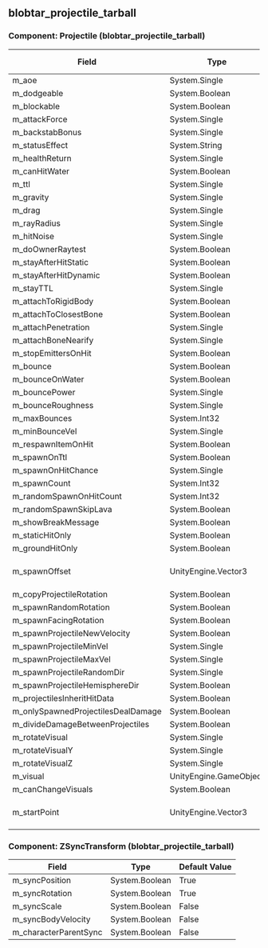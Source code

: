 ## blobtar_projectile_tarball

### Component: Projectile (blobtar_projectile_tarball)

|Field|Type|Default Value|
|---|---|---|
|m_aoe|System.Single|1.5|
|m_dodgeable|System.Boolean|True|
|m_blockable|System.Boolean|True|
|m_attackForce|System.Single|0|
|m_backstabBonus|System.Single|4|
|m_statusEffect|System.String||
|m_healthReturn|System.Single|0|
|m_canHitWater|System.Boolean|False|
|m_ttl|System.Single|4|
|m_gravity|System.Single|8|
|m_drag|System.Single|0|
|m_rayRadius|System.Single|0.3|
|m_hitNoise|System.Single|50|
|m_doOwnerRaytest|System.Boolean|False|
|m_stayAfterHitStatic|System.Boolean|False|
|m_stayAfterHitDynamic|System.Boolean|False|
|m_stayTTL|System.Single|1|
|m_attachToRigidBody|System.Boolean|False|
|m_attachToClosestBone|System.Boolean|False|
|m_attachPenetration|System.Single|0|
|m_attachBoneNearify|System.Single|0.25|
|m_stopEmittersOnHit|System.Boolean|True|
|m_bounce|System.Boolean|False|
|m_bounceOnWater|System.Boolean|False|
|m_bouncePower|System.Single|0.85|
|m_bounceRoughness|System.Single|0.3|
|m_maxBounces|System.Int32|99|
|m_minBounceVel|System.Single|0.25|
|m_respawnItemOnHit|System.Boolean|False|
|m_spawnOnTtl|System.Boolean|False|
|m_spawnOnHitChance|System.Single|1|
|m_spawnCount|System.Int32|1|
|m_randomSpawnOnHitCount|System.Int32|1|
|m_randomSpawnSkipLava|System.Boolean|False|
|m_showBreakMessage|System.Boolean|False|
|m_staticHitOnly|System.Boolean|False|
|m_groundHitOnly|System.Boolean|False|
|m_spawnOffset|UnityEngine.Vector3|(0.00, 0.00, 0.00)|
|m_copyProjectileRotation|System.Boolean|True|
|m_spawnRandomRotation|System.Boolean|False|
|m_spawnFacingRotation|System.Boolean|False|
|m_spawnProjectileNewVelocity|System.Boolean|False|
|m_spawnProjectileMinVel|System.Single|1|
|m_spawnProjectileMaxVel|System.Single|5|
|m_spawnProjectileRandomDir|System.Single|0|
|m_spawnProjectileHemisphereDir|System.Boolean|False|
|m_projectilesInheritHitData|System.Boolean|False|
|m_onlySpawnedProjectilesDealDamage|System.Boolean|False|
|m_divideDamageBetweenProjectiles|System.Boolean|False|
|m_rotateVisual|System.Single|100|
|m_rotateVisualY|System.Single|0|
|m_rotateVisualZ|System.Single|0|
|m_visual|UnityEngine.GameObject|visual|
|m_canChangeVisuals|System.Boolean|False|
|m_startPoint|UnityEngine.Vector3|(0.00, 0.00, 0.00)|

### Component: ZSyncTransform (blobtar_projectile_tarball)

|Field|Type|Default Value|
|---|---|---|
|m_syncPosition|System.Boolean|True|
|m_syncRotation|System.Boolean|True|
|m_syncScale|System.Boolean|False|
|m_syncBodyVelocity|System.Boolean|False|
|m_characterParentSync|System.Boolean|False|

